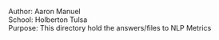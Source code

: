 Author: Aaron Manuel<br/>
School: Holberton Tulsa<br/>
Purpose: This directory hold the answers/files to NLP Metrics<br/>
